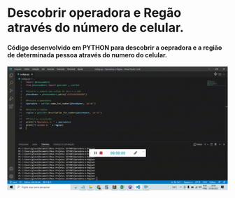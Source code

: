 <h1>Descobrir operadora e Regão através do número de celular. </h1>
<h4>Código desenvolvido em PYTHON para descobrir a oepradora e a região de determinada pessoa através do numero do celular.</h4>

![Alt Text](https://github.com/Giovanacarmazio/Operadora-e-Regiao/blob/main/GIF.gif)

